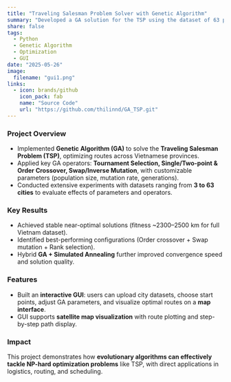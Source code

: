 ```yaml
---
title: "Traveling Salesman Problem Solver with Genetic Algorithm"
summary: "Developed a GA solution for the TSP using the dataset of 63 provinces in Vietnam, with a GUI for visualization and parameter tuning."
share: false
tags:
  - Python
  - Genetic Algorithm
  - Optimization
  - GUI
date: "2025-05-26"
image:
  filename: "gui1.png"
links:
  - icon: brands/github
    icon_pack: fab
    name: "Source Code"
    url: "https://github.com/thilinnd/GA_TSP.git"
---
```

### Project Overview
- Implemented **Genetic Algorithm (GA)** to solve the **Traveling Salesman Problem (TSP)**, optimizing routes across Vietnamese provinces.
- Applied key GA operators: **Tournament Selection, Single/Two-point & Order Crossover, Swap/Inverse Mutation**, with customizable parameters (population size, mutation rate, generations).  
- Conducted extensive experiments with datasets ranging from **3 to 63 cities** to evaluate effects of parameters and operators.  

### Key Results
- Achieved stable near-optimal solutions (fitness ~2300–2500 km for full Vietnam dataset).  
- Identified best-performing configurations (Order crossover + Swap mutation + Rank selection).  
- Hybrid **GA + Simulated Annealing** further improved convergence speed and solution quality.  

### Features
- Built an **interactive GUI**: users can upload city datasets, choose start points, adjust GA parameters, and visualize optimal routes on a **map interface**.  
- GUI supports **satellite map visualization** with route plotting and step-by-step path display.  

### Impact
This project demonstrates how **evolutionary algorithms can effectively tackle NP-hard optimization problems** like TSP, with direct applications in logistics, routing, and scheduling.
